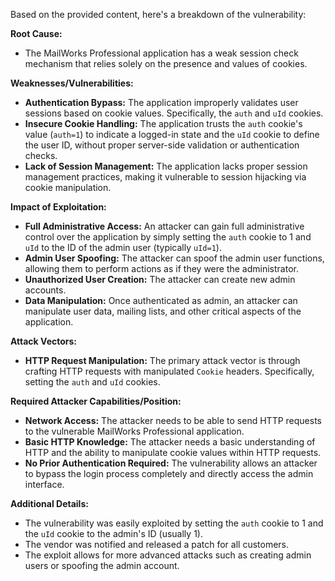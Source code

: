 Based on the provided content, here's a breakdown of the vulnerability:

**Root Cause:**

*   The MailWorks Professional application has a weak session check mechanism that relies solely on the presence and values of cookies.

**Weaknesses/Vulnerabilities:**

*   **Authentication Bypass:** The application improperly validates user sessions based on cookie values. Specifically, the `auth` and `uId` cookies.
*   **Insecure Cookie Handling:** The application trusts the `auth` cookie's value (`auth=1`) to indicate a logged-in state and the `uId` cookie to define the user ID, without proper server-side validation or authentication checks.
*   **Lack of Session Management:**  The application lacks proper session management practices, making it vulnerable to session hijacking via cookie manipulation.

**Impact of Exploitation:**

*   **Full Administrative Access:** An attacker can gain full administrative control over the application by simply setting the `auth` cookie to 1 and `uId` to the ID of the admin user (typically `uId=1`).
*   **Admin User Spoofing:** The attacker can spoof the admin user functions, allowing them to perform actions as if they were the administrator.
*   **Unauthorized User Creation:** The attacker can create new admin accounts.
*   **Data Manipulation:** Once authenticated as admin, an attacker can manipulate user data, mailing lists, and other critical aspects of the application.

**Attack Vectors:**

*   **HTTP Request Manipulation:** The primary attack vector is through crafting HTTP requests with manipulated `Cookie` headers. Specifically, setting the `auth` and `uId` cookies.

**Required Attacker Capabilities/Position:**

*   **Network Access:** The attacker needs to be able to send HTTP requests to the vulnerable MailWorks Professional application.
*   **Basic HTTP Knowledge:** The attacker needs a basic understanding of HTTP and the ability to manipulate cookie values within HTTP requests.
*   **No Prior Authentication Required:**  The vulnerability allows an attacker to bypass the login process completely and directly access the admin interface.

**Additional Details:**
*   The vulnerability was easily exploited by setting the `auth` cookie to 1 and the `uId` cookie to the admin's ID (usually 1).
*   The vendor was notified and released a patch for all customers.
*   The exploit allows for more advanced attacks such as creating admin users or spoofing the admin account.